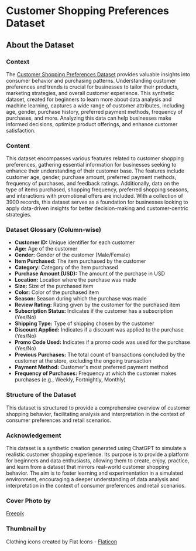 # Customer Shopping Preferences Dataset

## About the Dataset

### Context

The [Customer Shopping Preferences Dataset](https://www.kaggle.com/datasets/iamsouravbanerjee/customer-shopping-trends-dataset) provides valuable insights into consumer behavior and purchasing patterns. Understanding customer preferences and trends is crucial for businesses to tailor their products, marketing strategies, and overall customer experience. This synthetic dataset, created for beginners to learn more about data analysis and machine learning, captures a wide range of customer attributes, including age, gender, purchase history, preferred payment methods, frequency of purchases, and more. Analyzing this data can help businesses make informed decisions, optimize product offerings, and enhance customer satisfaction.

### Content

This dataset encompasses various features related to customer shopping preferences, gathering essential information for businesses seeking to enhance their understanding of their customer base. The features include customer age, gender, purchase amount, preferred payment methods, frequency of purchases, and feedback ratings. Additionally, data on the type of items purchased, shopping frequency, preferred shopping seasons, and interactions with promotional offers are included. With a collection of 3900 records, this dataset serves as a foundation for businesses looking to apply data-driven insights for better decision-making and customer-centric strategies.

### Dataset Glossary (Column-wise)

- **Customer ID:** Unique identifier for each customer
- **Age:** Age of the customer
- **Gender:** Gender of the customer (Male/Female)
- **Item Purchased:** The item purchased by the customer
- **Category:** Category of the item purchased
- **Purchase Amount (USD):** The amount of the purchase in USD
- **Location:** Location where the purchase was made
- **Size:** Size of the purchased item
- **Color:** Color of the purchased item
- **Season:** Season during which the purchase was made
- **Review Rating:** Rating given by the customer for the purchased item
- **Subscription Status:** Indicates if the customer has a subscription (Yes/No)
- **Shipping Type:** Type of shipping chosen by the customer
- **Discount Applied:** Indicates if a discount was applied to the purchase (Yes/No)
- **Promo Code Used:** Indicates if a promo code was used for the purchase (Yes/No)
- **Previous Purchases:** The total count of transactions concluded by the customer at the store, excluding the ongoing transaction
- **Payment Method:** Customer's most preferred payment method
- **Frequency of Purchases:** Frequency at which the customer makes purchases (e.g., Weekly, Fortnightly, Monthly)

### Structure of the Dataset

This dataset is structured to provide a comprehensive overview of customer shopping behavior, facilitating analysis and interpretation in the context of consumer preferences and retail scenarios.

### Acknowledgement

This dataset is a synthetic creation generated using ChatGPT to simulate a realistic customer shopping experience. Its purpose is to provide a platform for beginners and data enthusiasts, allowing them to create, enjoy, practice, and learn from a dataset that mirrors real-world customer shopping behavior. The aim is to foster learning and experimentation in a simulated environment, encouraging a deeper understanding of data analysis and interpretation in the context of consumer preferences and retail scenarios.

### Cover Photo by

[Freepik](https://www.freepik.com/free-vector/hand-drawn-people-shopping-sale_12063508.htm#query=shopping%20cartoon&position=7&from_view=keyword&track=ais)

### Thumbnail by

Clothing icons created by Flat Icons - [Flaticon](https://www.flaticon.com/free-icons/clothing)